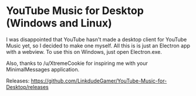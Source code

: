 # YouTube Music for Desktop (Windows and Linux)

I was disappointed that YouTube hasn't made a desktop client for YouTube Music yet, so I decided to make one myself. All this is is just an Electron app with a webview. To use this on Windows, just open Electron.exe. 

Also, thanks to /u/XtremeCookie for inspiring me with your MinimalMessages application. 

Releases: https://github.com/LinkdudeGamer/YouTube-Music-for-Desktop/releases
